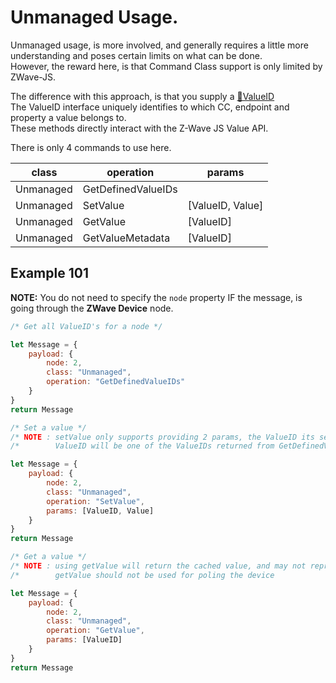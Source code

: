 # Unmanaged Usage.  
  
Unmanaged usage, is more involved, and generally requires a little more understanding and poses certain limits on what can be done.  
However, the reward here, is that Command Class support is only limited by ZWave-JS.  

The difference with this approach, is that you supply a [&#x1F517;ValueID](https://zwave-js.github.io/node-zwave-js/#/api/valueid)  
The ValueID interface uniquely identifies to which CC, endpoint and property a value belongs to.  
These methods directly interact with the Z-Wave JS Value API.  

There is only 4 commands to use here.

| class                     | operation                           | params                                                |
| ------------------------- | ----------------------------------- | ----------------------------------------------------- |
| Unmanaged                 | GetDefinedValueIDs                  |                                                       | 
| Unmanaged                 | SetValue                            | [ValueID, Value]                                      |
| Unmanaged                 | GetValue                            | [ValueID]                                             |  
| Unmanaged                 | GetValueMetadata                    | [ValueID]                                             |  

## Example 101  
**NOTE:** You do not need to specify the ```node``` property IF the message, is going through the **ZWave Device** node.  

```javascript
/* Get all ValueID's for a node */

let Message = {
    payload: {
        node: 2,
        class: "Unmanaged",
        operation: "GetDefinedValueIDs"
    }
}
return Message
```

```javascript
/* Set a value */
/* NOTE : setValue only supports providing 2 params, the ValueID its self, and the value to set. */
/*        ValueID will be one of the ValueIDs returned from GetDefinedValueIDs                   */

let Message = {
    payload: {
        node: 2,
        class: "Unmanaged",
        operation: "SetValue",
        params: [ValueID, Value]
    }
}
return Message
```

```javascript
/* Get a value */
/* NOTE : using getValue will return the cached value, and may not represent the current value. */
/*        getValue should not be used for poling the device                                     */

let Message = {
    payload: {
        node: 2,
        class: "Unmanaged",
        operation: "GetValue",
        params: [ValueID]
    }
}
return Message
```
